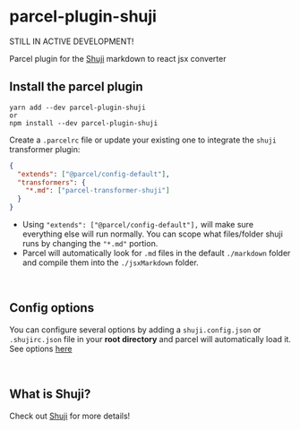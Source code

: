 # parcel-plugin-shuji

STILL IN ACTIVE DEVELOPMENT!

Parcel plugin for the [Shuji](https://github.com/Ermish/shuji) markdown to react jsx converter

## Install the parcel plugin

```terminal
yarn add --dev parcel-plugin-shuji
or
npm install --dev parcel-plugin-shuji
```

Create a `.parcelrc` file or update your existing one to integrate the `shuji` transformer plugin:

```json
{
  "extends": ["@parcel/config-default"],
  "transformers": {
    "*.md": ["parcel-transformer-shuji"]
  }
}
```

- Using `"extends": ["@parcel/config-default"],` will make sure everything else will run normally.
You can scope what files/folder shuji runs by changing the `"*.md"` portion.
- Parcel will automatically look for `.md` files in the default `./markdown` folder and compile them into the `./jsxMarkdown` folder.

&nbsp;

## Config options

You can configure several options by adding a `shuji.config.json` or `.shujirc.json` file in your **root directory** and parcel will automatically load it.
See options [here](https://github.com/Ermish/shuji#config-options)

&nbsp;

## What is Shuji?

Check out [Shuji](https://github.com/Ermish/shuji) for more details!
